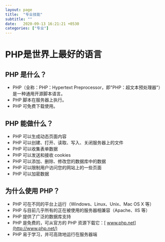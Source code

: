 ```yaml
---
layout: page
title:  "专业技能"
subtitle: ""
date:   2020-09-13 16:21:21 +0530
categories: ["专业"]
---
```


# PHP是世界上最好的语言

## PHP 是什么？

- PHP（全称：PHP：Hypertext Preprocessor，即"PHP：超文本预处理器"）是一种通用开源脚本语言。
- PHP 脚本在服务器上执行。
- PHP 可免费下载使用。

## PHP 能做什么？

- PHP 可以生成动态页面内容
- PHP 可以创建、打开、读取、写入、关闭服务器上的文件
- PHP 可以收集表单数据
- PHP 可以发送和接收 cookies
- PHP 可以添加、删除、修改您的数据库中的数据
- PHP 可以限制用户访问您的网站上的一些页面
- PHP 可以加密数据

## 为什么使用 PHP？

- PHP 可在不同的平台上运行（Windows、Linux、Unix、Mac OS X 等）
- PHP 与目前几乎所有的正在被使用的服务器相兼容（Apache、IIS 等）
- PHP 提供了广泛的数据库支持
- PHP 是免费的，可从官方的 PHP 资源下载它：[ www.php.net](http://www.php.net/)
- PHP 易于学习，并可高效地运行在服务器端

